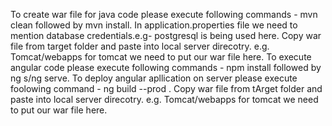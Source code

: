  To create war file for java code please execute following commands - mvn clean followed by mvn install.
 In application.properties file we need to mention database credentials.e.g- postgresql is being used here.
Copy war file from target folder and paste into local server direcotry. e.g. Tomcat/webapps for tomcat we need to put our war file here.
To execute angular code please execute following commands - npm install followed by ng s/ng serve.
To deploy angular apllication on server please execute foolowing command - ng build --prod .
Copy war file from tArget folder and paste into local server direcotry. e.g. Tomcat/webapps for tomcat we need to put our war file here.
